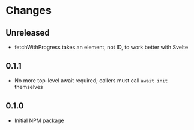 # Changes

## Unreleased

- fetchWithProgress takes an element, not ID, to work better with Svelte

## 0.1.1

- No more top-level await required; callers must call `await init` themselves

## 0.1.0

- Initial NPM package
